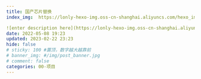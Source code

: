 ```yaml
---
title: 国产芯片替换
index_img:  https://lonly-hexo-img.oss-cn-shanghai.aliyuncs.com/hexo_images/国产芯片替换/1693623255711.png

![enter description here](https://lonly-hexo-img.oss-cn-shanghai.aliyuncs.com/hexo_images/国产芯片替换/1693623255711.png)
date: 2022-05-08 19:23
updated: 2023-02-22 23:23
hide: false
# sticky: 100 #置顶，数字越大越靠前
# banner_img: #/img/post_banner.jpg
# comment: false
categories: 00-项目
---
```


<!--more-->

